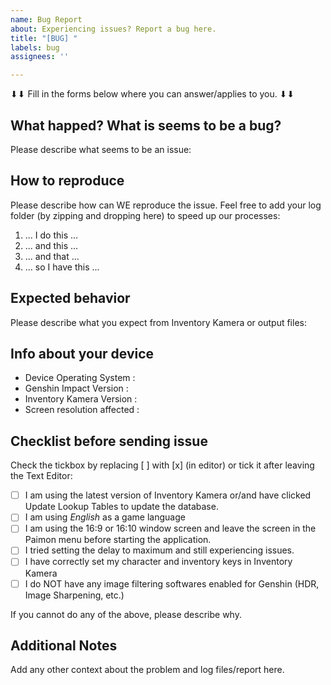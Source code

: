 ```yaml
---
name: Bug Report
about: Experiencing issues? Report a bug here.
title: "[BUG] "
labels: bug
assignees: ''

---
```


⬇⬇ Fill in the forms below where you can answer/applies to you. ⬇⬇

## **What happed? What is seems to be a bug?**
Please describe what seems to be an issue:


## **How to reproduce**
Please describe how can WE reproduce the issue. Feel free to add your log folder (by zipping and dropping here) to speed up our processes:
1. ... I do this ...
2. ... and this ...
3. ... and that ...
4. ... so I have this ...

## **Expected behavior**
Please describe what you expect from Inventory Kamera or output files:


## **Info about your device**
- Device Operating System :
- Genshin Impact Version :
- Inventory Kamera Version :
- Screen resolution affected :
 
## **Checklist before sending issue**
Check the tickbox by replacing [ ] with [x] (in editor) or tick it after leaving the Text Editor:
- [ ] I am using the latest version of Inventory Kamera or/and have clicked Update Lookup Tables to update the database.
- [ ] I am using *English* as a game language
- [ ] I am using the 16:9 or 16:10 window screen and leave the screen in the Paimon menu before starting the application.
- [ ] I tried setting the delay to maximum and still experiencing issues.
- [ ] I have correctly set my character and inventory keys in Inventory Kamera
- [ ] I do NOT have any image filtering softwares enabled for Genshin (HDR, Image Sharpening, etc.)

If you cannot do any of the above, please describe why.

## **Additional Notes**
Add any other context about the problem and log files/report here.
